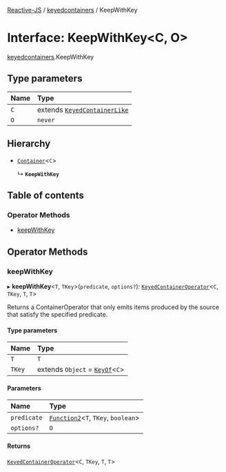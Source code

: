 [Reactive-JS](../README.md) / [keyedcontainers](../modules/keyedcontainers.md) / KeepWithKey

# Interface: KeepWithKey<C, O\>

[keyedcontainers](../modules/keyedcontainers.md).KeepWithKey

## Type parameters

| Name | Type |
| :------ | :------ |
| `C` | extends [`KeyedContainerLike`](keyedcontainers.KeyedContainerLike.md) |
| `O` | `never` |

## Hierarchy

- [`Container`](containers.Container.md)<`C`\>

  ↳ **`KeepWithKey`**

## Table of contents

### Operator Methods

- [keepWithKey](keyedcontainers.KeepWithKey.md#keepwithkey)

## Operator Methods

### keepWithKey

▸ **keepWithKey**<`T`, `TKey`\>(`predicate`, `options?`): [`KeyedContainerOperator`](../modules/keyedcontainers.md#keyedcontaineroperator)<`C`, `TKey`, `T`, `T`\>

Returns a ContainerOperator that only emits items produced by the
source that satisfy the specified predicate.

#### Type parameters

| Name | Type |
| :------ | :------ |
| `T` | `T` |
| `TKey` | extends `Object` = [`KeyOf`](../modules/keyedcontainers.md#keyof)<`C`\> |

#### Parameters

| Name | Type |
| :------ | :------ |
| `predicate` | [`Function2`](../modules/functions.md#function2)<`T`, `TKey`, `boolean`\> |
| `options?` | `O` |

#### Returns

[`KeyedContainerOperator`](../modules/keyedcontainers.md#keyedcontaineroperator)<`C`, `TKey`, `T`, `T`\>
